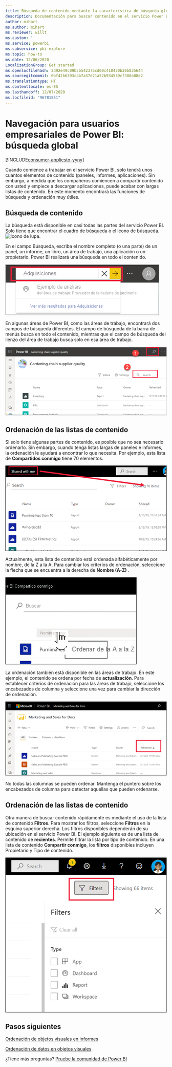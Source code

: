 ```yaml
---
title: Búsqueda de contenido mediante la característica de búsqueda global
description: Documentación para buscar contenido en el servicio Power BI y desplazarse por él
author: mihart
ms.author: mihart
ms.reviewer: willt
ms.custom: ''
ms.service: powerbi
ms.subservice: pbi-explore
ms.topic: how-to
ms.date: 12/06/2020
LocalizationGroup: Get started
ms.openlocfilehash: 2d92e49c09b5b542376cd00c410420b30b835644
ms.sourcegitcommit: 0bf42b6393cab7a37d21a52b934539cf300a08e2
ms.translationtype: HT
ms.contentlocale: es-ES
ms.lasthandoff: 12/07/2020
ms.locfileid: "96781851"
---
```

# <a name="navigation-for-power-bi-business-users-global-search"></a>Navegación para usuarios empresariales de Power BI: búsqueda global

[!INCLUDE[consumer-appliesto-yyny](../includes/consumer-appliesto-yyny.md)]



Cuando comience a trabajar en el servicio Power BI, solo tendrá unos cuantos elementos de contenido (paneles, informes, aplicaciones). Sin embargo, a medida que los compañeros comiencen a compartir contenido con usted y empiece a descargar aplicaciones, puede acabar con largas listas de contenido. En este momento encontrará las funciones de búsqueda y ordenación muy útiles.

## <a name="searching-for-content"></a>Búsqueda de contenido
 La búsqueda está disponible en casi todas las partes del servicio Power BI. Solo tiene que encontrar el cuadro de búsqueda o el icono de búsqueda. ![Icono de lupa](./media/end-user-search-sort/power-bi-search-icon.png).

 En el campo Búsqueda, escriba el nombre completo (o una parte) de un panel, un informe, un libro, un área de trabajo, una aplicación o un propietario. Power BI realizará una búsqueda en todo el contenido. 

 ![Captura de pantalla que muestra el campo de búsqueda con la palabra Adquisición especificada.](./media/end-user-search-sort/power-bi-search-field.png) 

 En algunas áreas de Power BI, como las áreas de trabajo, encontrará dos campos de búsqueda diferentes. El campo de búsqueda de la barra de menús busca en todo el contenido, mientras que el campo de búsqueda del lienzo del área de trabajo busca solo en esa área de trabajo.

 ![buscar dentro de un área de trabajo](./media/end-user-search-sort/power-bi-search-fields.png) 

## <a name="sorting-content-lists"></a>Ordenación de las listas de contenido

Si solo tiene algunas partes de contenido, es posible que no sea necesario ordenarlo.  Sin embargo, cuando tenga listas largas de paneles e informes, la ordenación le ayudará a encontrar lo que necesita. Por ejemplo, esta lista de **Compartidos conmigo** tiene 70 elementos. 

![lista de contenido de compartido conmigo](./media/end-user-search-sort/power-bi-a-to-z.png)

Actualmente, esta lista de contenido está ordenada alfabéticamente por nombre, de la Z a la A. Para cambiar los criterios de ordenación, seleccione la flecha que se encuentra a la derecha de **Nombre (A-Z)** .

![Menú desplegable de ordenación](./media/end-user-search-sort/power-bi-sort-z-to-a.png)


La ordenación también está disponible en las áreas de trabajo. En este ejemplo, el contenido se ordena por fecha de **actualización**. Para establecer criterios de ordenación para las áreas de trabajo, seleccione los encabezados de columna y seleccione una vez para cambiar la dirección de ordenación. 


![búsqueda de un informe](./media/end-user-search-sort/power-bi-refreshed.png)

No todas las columnas se pueden ordenar. Mantenga el puntero sobre los encabezados de columna para detectar aquellas que pueden ordenarse.

## <a name="filtering-content-lists"></a>Ordenación de las listas de contenido
Otra manera de buscar contenido rápidamente es mediante el uso de la lista de contenido **Filtros**. Para mostrar los filtros, seleccione **Filtros** en la esquina superior derecha. Los filtros disponibles dependerán de su ubicación en el servicio Power BI.  El ejemplo siguiente es de una lista de contenido de **recientes**.  Permite filtrar la lista por tipo de contenido.  En una lista de contenido **Compartir conmigo**, los **filtros** disponibles incluyen Propietario y Tipo de contenido.

![Captura de pantalla del filtro de la lista de contenido.](./media/end-user-search-sort/power-bi-sort-filters.png)


## <a name="next-steps"></a>Pasos siguientes
[Ordenación de objetos visuales en informes](end-user-change-sort.md)

[Ordenación de datos en objetos visuales](end-user-change-sort.md)

¿Tiene más preguntas? [Pruebe la comunidad de Power BI](https://community.powerbi.com/)
